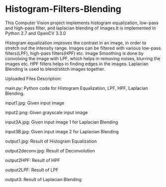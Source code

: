 # Histogram-Filters-Blending
This Computer Vision project implements histogram equalization, low-pass and high-pass filter, and laplacian blending of images.It is implemented in Python 2.7 and OpenCV 3.3.0

Histogram equalization improves the contrast in an image, in order to stretch out the intensity range. Images can be filtered with various low-pass filters(LPF), high-pass filters(HPF) etc. Image Smoothing is done by convolving the image with LPF, which helps in removing noises, blurring the images etc. HPF filters helps in finding edges in the images. Laplacian Blending is used to blend/stitch images together.


Uploaded Files Description:


main.py: Python code for Histogram Equalization, LPF, HPF, Laplacian Blending.



input1.jpg: Given input image



input2.png: Given grayscale input image



input3A.jpg: Given input image 1 for Laplacian Blending



input3B.jpg: Given input image 2 for Laplacian Blending


output1.jpg: Result of Histogram Equalization


output2deconv.jpg: Result of Deconvolution


output2HPF: Result of HPF


output2LPF: Result of LPF


output3: Result of Laplacian Blending


